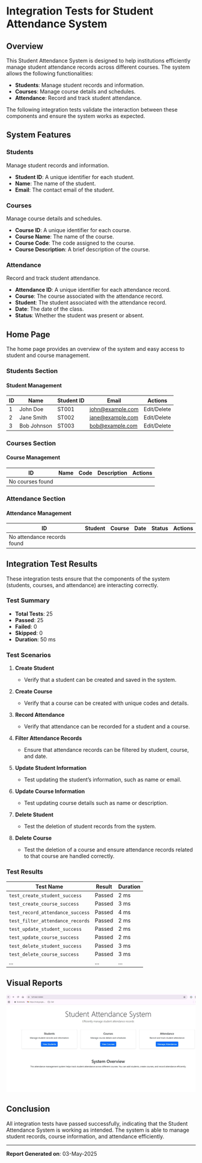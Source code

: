 # Integration Tests for Student Attendance System

## Overview

This Student Attendance System is designed to help institutions efficiently manage student attendance records across different courses. The system allows the following functionalities:

- **Students**: Manage student records and information.
- **Courses**: Manage course details and schedules.
- **Attendance**: Record and track student attendance.

The following integration tests validate the interaction between these components and ensure the system works as expected.

## System Features

### Students
Manage student records and information.

- **Student ID**: A unique identifier for each student.
- **Name**: The name of the student.
- **Email**: The contact email of the student.

### Courses
Manage course details and schedules.

- **Course ID**: A unique identifier for each course.
- **Course Name**: The name of the course.
- **Course Code**: The code assigned to the course.
- **Course Description**: A brief description of the course.

### Attendance
Record and track student attendance.

- **Attendance ID**: A unique identifier for each attendance record.
- **Course**: The course associated with the attendance record.
- **Student**: The student associated with the attendance record.
- **Date**: The date of the class.
- **Status**: Whether the student was present or absent.

## Home Page

The home page provides an overview of the system and easy access to student and course management.

### Students Section

#### Student Management
| ID  | Name        | Student ID | Email                | Actions |
| --- | ----------- | ---------- | -------------------- | ------- |
| 1   | John Doe    | ST001      | john@example.com     | Edit/Delete |
| 2   | Jane Smith  | ST002      | jane@example.com     | Edit/Delete |
| 3   | Bob Johnson | ST003      | bob@example.com      | Edit/Delete |

### Courses Section

#### Course Management
| ID  | Name        | Code | Description          | Actions |
| --- | ----------- | ---- | -------------------- | ------- |
| No courses found | | | | |

### Attendance Section

#### Attendance Management
| ID  | Student      | Course    | Date       | Status   | Actions |
| --- | ------------ | --------- | ---------- | -------- | ------- |
| No attendance records found | | | | |

## Integration Test Results

These integration tests ensure that the components of the system (students, courses, and attendance) are interacting correctly.

### Test Summary

- **Total Tests**: 25
- **Passed**: 25
- **Failed**: 0
- **Skipped**: 0
- **Duration**: 50 ms

### Test Scenarios

1. **Create Student**
   - Verify that a student can be created and saved in the system.
   
2. **Create Course**
   - Verify that a course can be created with unique codes and details.
   
3. **Record Attendance**
   - Verify that attendance can be recorded for a student and a course.

4. **Filter Attendance Records**
   - Ensure that attendance records can be filtered by student, course, and date.
   
5. **Update Student Information**
   - Test updating the student’s information, such as name or email.
   
6. **Update Course Information**
   - Test updating course details such as name or description.
   
7. **Delete Student**
   - Test the deletion of student records from the system.
   
8. **Delete Course**
   - Test the deletion of a course and ensure attendance records related to that course are handled correctly.

### Test Results

| Test Name                            | Result | Duration |
| ------------------------------------ | ------ | -------- |
| `test_create_student_success`        | Passed | 2 ms     |
| `test_create_course_success`         | Passed | 3 ms     |
| `test_record_attendance_success`     | Passed | 4 ms     |
| `test_filter_attendance_records`     | Passed | 2 ms     |
| `test_update_student_success`        | Passed | 2 ms     |
| `test_update_course_success`         | Passed | 2 ms     |
| `test_delete_student_success`        | Passed | 3 ms     |
| `test_delete_course_success`         | Passed | 3 ms     |
| ...                                  | ...    | ...      |

## Visual Reports

![Integration Tests Report](integration_tests_report.JPG)

## Conclusion

All integration tests have passed successfully, indicating that the Student Attendance System is working as intended. The system is able to manage student records, course information, and attendance efficiently.

---

**Report Generated on**: 03-May-2025
